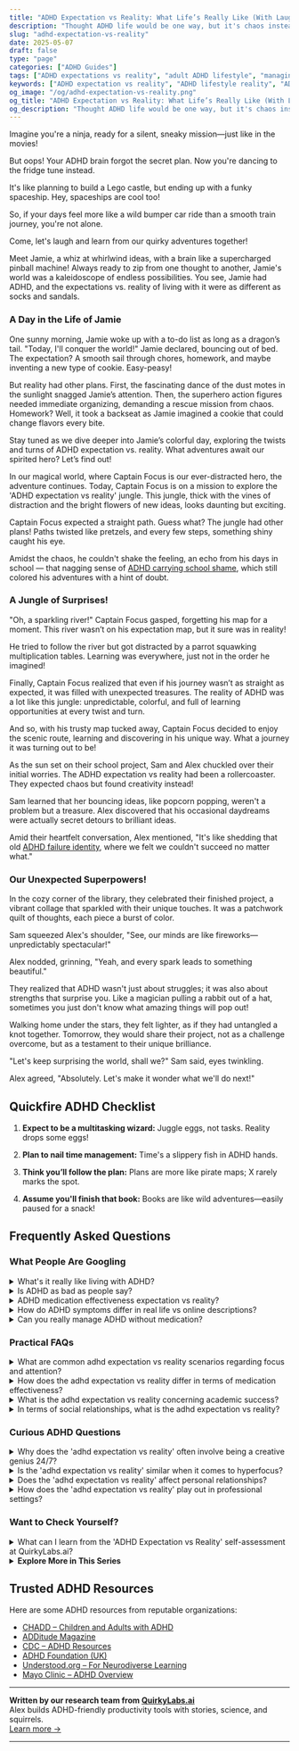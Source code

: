 ```yaml
---
title: "ADHD Expectation vs Reality: What Life’s Really Like (With Laughs!)"
description: "Thought ADHD life would be one way, but it's chaos instead? Discover the real, funny, and touching truth of ADHD expectations vs reality—and feel deeply seen."
slug: "adhd-expectation-vs-reality"
date: 2025-05-07
draft: false
type: "page"
categories: ["ADHD Guides"]
tags: ["ADHD expectations vs reality", "adult ADHD lifestyle", "managing ADHD unpredictability", "ADHD humor and insights", "ADHD daily challenges", "ADHD creative thinking", "ADHD coping strategies for adults"]
keywords: ["ADHD expectation vs reality", "ADHD lifestyle reality", "ADHD unpredictability", "funny ADHD truths", "ADHD daily challenges", "coping with ADHD reality", "ADHD humor and growth"]
og_image: "/og/adhd-expectation-vs-reality.png"
og_title: "ADHD Expectation vs Reality: What Life’s Really Like (With Laughs!)"
og_description: "Thought ADHD life would be one way, but it's chaos instead? Discover the real, funny, and touching truth of ADHD expectations vs reality—and feel deeply seen."
---
```



Imagine you're a ninja, ready for a silent, sneaky mission—just like in the movies!

But oops! Your ADHD brain forgot the secret plan. Now you're dancing to the fridge tune instead.

It's like planning to build a Lego castle, but ending up with a funky spaceship. Hey, spaceships are cool too!

So, if your days feel more like a wild bumper car ride than a smooth train journey, you're not alone.

Come, let's laugh and learn from our quirky adventures together!

Meet Jamie, a whiz at whirlwind ideas, with a brain like a supercharged pinball machine! Always ready to zip from one thought to another, Jamie's world was a kaleidoscope of endless possibilities. You see, Jamie had ADHD, and the expectations vs. reality of living with it were as different as socks and sandals.

### A Day in the Life of Jamie

One sunny morning, Jamie woke up with a to-do list as long as a dragon’s tail. "Today, I'll conquer the world!" Jamie declared, bouncing out of bed. The expectation? A smooth sail through chores, homework, and maybe inventing a new type of cookie. Easy-peasy!

But reality had other plans. First, the fascinating dance of the dust motes in the sunlight snagged Jamie’s attention. Then, the superhero action figures needed immediate organizing, demanding a rescue mission from chaos. Homework? Well, it took a backseat as Jamie imagined a cookie that could change flavors every bite.

Stay tuned as we dive deeper into Jamie’s colorful day, exploring the twists and turns of ADHD expectation vs. reality. What adventures await our spirited hero? Let’s find out!

In our magical world, where Captain Focus is our ever-distracted hero, the adventure continues. Today, Captain Focus is on a mission to explore the 'ADHD expectation vs reality' jungle. This jungle, thick with the vines of distraction and the bright flowers of new ideas, looks daunting but exciting.

Captain Focus expected a straight path. Guess what? The jungle had other plans! Paths twisted like pretzels, and every few steps, something shiny caught his eye.

Amidst the chaos, he couldn't shake the feeling, an echo from his days in school — that nagging sense of [ADHD carrying school shame](/pages/adhd-carrying-school-shame/), which still colored his adventures with a hint of doubt.

### A Jungle of Surprises!

"Oh, a sparkling river!" Captain Focus gasped, forgetting his map for a moment. This river wasn’t on his expectation map, but it sure was in reality!

He tried to follow the river but got distracted by a parrot squawking multiplication tables. Learning was everywhere, just not in the order he imagined!

Finally, Captain Focus realized that even if his journey wasn’t as straight as expected, it was filled with unexpected treasures. The reality of ADHD was a lot like this jungle: unpredictable, colorful, and full of learning opportunities at every twist and turn.

And so, with his trusty map tucked away, Captain Focus decided to enjoy the scenic route, learning and discovering in his unique way. What a journey it was turning out to be!

As the sun set on their school project, Sam and Alex chuckled over their initial worries. The ADHD expectation vs reality had been a rollercoaster. They expected chaos but found creativity instead!

Sam learned that her bouncing ideas, like popcorn popping, weren't a problem but a treasure. Alex discovered that his occasional daydreams were actually secret detours to brilliant ideas.

Amid their heartfelt conversation, Alex mentioned, "It's like shedding that old [ADHD failure identity](/pages/adhd-failure-identity/), where we felt we couldn't succeed no matter what."

### Our Unexpected Superpowers!

In the cozy corner of the library, they celebrated their finished project, a vibrant collage that sparkled with their unique touches. It was a patchwork quilt of thoughts, each piece a burst of color.

Sam squeezed Alex's shoulder, "See, our minds are like fireworks—unpredictably spectacular!"

Alex nodded, grinning, "Yeah, and every spark leads to something beautiful."

They realized that ADHD wasn't just about struggles; it was also about strengths that surprise you. Like a magician pulling a rabbit out of a hat, sometimes you just don't know what amazing things will pop out!

Walking home under the stars, they felt lighter, as if they had untangled a knot together. Tomorrow, they would share their project, not as a challenge overcome, but as a testament to their unique brilliance.

"Let's keep surprising the world, shall we?" Sam said, eyes twinkling.

Alex agreed, "Absolutely. Let's make it wonder what we'll do next!"

## Quickfire ADHD Checklist

1. **Expect to be a multitasking wizard:** Juggle eggs, not tasks. Reality drops some eggs!

2. **Plan to nail time management:** Time's a slippery fish in ADHD hands.

3. **Think you’ll follow the plan:** Plans are more like pirate maps; X rarely marks the spot.

4. **Assume you'll finish that book:** Books are like wild adventures—easily paused for a snack!

## Frequently Asked Questions



### What People Are Googling

<details><summary>What's it really like living with ADHD?</summary><p>Living with ADHD can certainly be a unique and dynamic experience! Imagine your brain as a browser with multiple tabs open all at once, where focus shifts rapidly from one thought or task to another. This can make everyday activities quite challenging, but it also brings a vibrant intensity to life, often accompanied by bursts of creativity and problem-solving abilities that are truly outside the box. It's like having a super-charged mind that, once you learn how to pilot it effectively, can take you on some amazing adventures.</p></details>
<details><summary>Is ADHD as bad as people say?</summary><p>The view of ADHD can sometimes be clouded by misunderstandings and stereotypes, making it seem daunting. It's important to remember that ADHD includes a range of experiences, and it's as unique as the individual it affects. While it can present challenges, such as difficulties with focus, impulsivity, and managing time, it also comes with unique strengths like creativity, empathy, and the ability to think outside the box. Embracing both the challenges and the strengths can lead to a fulfilling and successful life.</p></details>
<details><summary>ADHD medication effectiveness expectation vs reality?</summary><p>Navigating ADHD medication can often feel like a journey of trial and error, but it's important to set realistic expectations. Many people anticipate immediate and dramatic changes, but the reality is that effectiveness can vary widely from one person to another. It's like finding the perfect pair of shoes; it has to fit just right to work well. Be patient and keep close communication with your healthcare provider to fine-tune your treatment plan for the best results. Remember, it's all about finding what works uniquely well for you!</p></details>
<details><summary>How do ADHD symptoms differ in real life vs online descriptions?</summary><p>Oh, this is a cozy little question that digs into the heart of understanding ADHD! In real life, ADHD symptoms can show up in more nuanced and personal ways than the broad strokes often described online. For instance, while you might read about forgetfulness, in day-to-day life, this could mean misplacing your keys, forgetting an important email, or even skipping a meal because you got absorbed in a task. Each person's experience is like their own cozy, unique pattern in a quilt—similar themes, but with personal twists that make their experience distinct from what you might read in general descriptions.</p></details>
<details><summary>Can you really manage ADHD without medication?</summary><p>Absolutely, managing ADHD without medication is a viable option for many! Each person's ADHD is unique, so what works well for one might not be the best for another. Non-medication strategies, like structured routines, mindfulness practices, coaching, and therapy, can be incredibly effective in managing ADHD symptoms. It's all about finding the right combination of strategies that work for you and creating a supportive environment that helps you thrive.</p></details>



### Practical FAQs

<details><summary>What are common adhd expectation vs reality scenarios regarding focus and attention?</summary><p>Absolutely, diving into the expectation vs. reality of focusing with ADHD can be really enlightening! Often, the expectation is that if someone with ADHD finds something interesting, they can focus on it without any issues. However, the reality is that even with highly engaging tasks, distractions can still creep in, leading to inconsistent focus levels. This doesn't mean you're not trying hard enough; it's just a part of navigating ADHD. Remember, it's perfectly okay to have varied focus, and finding strategies that work for you can make a big difference!</p></details>
<details><summary>How does the adhd expectation vs reality differ in terms of medication effectiveness?</summary><p>Starting ADHD medication can often feel like setting out on a hopeful journey, and it's common to have high expectations about the changes it might bring. In reality, while many find medication to be a helpful tool, its effectiveness can vary widely from person to person. It's a bit like finding the right pair of glasses—sometimes a few adjustments are needed to get the clearest view. Remember, it’s perfectly okay if your experience requires a bit of fine-tuning with your healthcare provider to find what works best for you.</p></details>
<details><summary>What is the adhd expectation vs reality concerning academic success?</summary><p>Navigating academic success with ADHD can often feel like a journey through a landscape dotted with unexpected twists and turns. The common expectation might be that ADHD always makes academic achievement harder, with difficulties in concentration, procrastination, and keeping up with deadlines. In reality, while these challenges are certainly part of the picture, many individuals with ADHD also possess unique strengths such as creativity, problem-solving skills, and the ability to think outside the box. With the right strategies, support, and understanding, academic success isn't just a possibility; it can be a vibrant reality that celebrates your unique approach to learning.</p></details>
<details><summary>In terms of social relationships, what is the adhd expectation vs reality?</summary><p>Navigating social relationships with ADHD can often feel like a balancing act between expectation and reality. You might expect yourself to remember every detail, keep up with every message, and manage social cues flawlessly. However, the reality is often different—forgetting details, struggling with timely responses, or feeling overwhelmed in social settings are common experiences. It's important to remember that these challenges are just a part of your unique journey with ADHD, and embracing strategies like setting reminders, communicating openly about your needs, and allowing yourself grace can make a big difference.</p></details>



### Curious ADHD Questions

<details><summary>Why does the 'adhd expectation vs reality' often involve being a creative genius 24/7?</summary><p>Ah, the old "expectation vs reality" scenario! It's quite common to hear about the stereotype that folks with ADHD are always brimming with creativity, often portrayed as constant whirlwinds of groundbreaking ideas. In reality, while many with ADHD do have creative streaks, creativity can come in waves — sometimes you're overflowing with ideas, and other times, not so much. It's important to remember that having ADHD means experiencing a unique blend of challenges and strengths, and it's perfectly okay if being a "creative genius 24/7" isn't one of them all the time. Let's embrace the ebb and flow of our creative energies without being too hard on ourselves.</p></details>
<details><summary>Is the 'adhd expectation vs reality' similar when it comes to hyperfocus?</summary><p>Absolutely, the concept of "expectation vs. reality" definitely applies to ADHD hyperfocus. Often, the expectation might be that hyperfocus is super convenient, allowing someone to dive deep and stay productive on command. In reality, though, hyperfocus can be a bit of a wild card. It may not always kick in when you need it most, and sometimes it locks onto tasks that aren't the top priority, like getting lost in a book when you really meant to clean the house. It's all part of navigating ADHD's unique twists and turns!</p></details>
<details><summary>Does the 'adhd expectation vs reality' affect personal relationships?</summary><p>Absolutely, the "ADHD expectation vs. reality" can definitely play a role in personal relationships. It's common for folks with ADHD to have high expectations for themselves in social interactions, which might not always align with how things pan out. This mismatch can sometimes lead to feelings of disappointment or misunderstandings with loved ones. Remember, open communication about your experiences and challenges with ADHD can really help bridge any gaps and strengthen your relationships. It's all about finding that cozy middle ground where understanding flourishes!</p></details>
<details><summary>How does the 'adhd expectation vs reality' play out in professional settings?</summary><p>Ah, the classic 'ADHD expectation vs. reality' in professional settings can be quite a journey to navigate! Expectation-wise, you might plan to tackle your tasks in a straightforward, efficient manner, ticking off each item on your to-do list with precision. However, the reality can often involve getting sidetracked by new ideas, unexpected urgencies, or the deep dive into tasks that suddenly seem fascinating. Remember, it’s completely okay! This is just a part of the unique way your ADHD brain works, and with strategies like time-blocking, prioritization, and perhaps some tech tools, you can navigate these waters more smoothly.</p></details>



### Want to Check Yourself?

<details><summary>What can I learn from the 'ADHD Expectation vs Reality' self-assessment at QuirkyLabs.ai?</summary><p>Absolutely, taking the "ADHD Expectation vs. Reality" self-assessment at QuirkyLabs.ai can be quite enlightening! This tool is designed to help you understand the discrepancies between how you expect tasks and activities to go versus how they actually unfold in reality. It's a cozy way to gently uncover patterns in your thinking and behavior that might be holding you back or causing you stress. By identifying these gaps, you can work on strategies to align your expectations more closely with your real-life experiences, making daily life feel a bit more manageable and a lot less surprising.</p></details>

<script type="application/ld+json">
{
  "@context": "https://schema.org",
  "@type": "FAQPage",
  "mainEntity": [
    {
      "@type": "Question",
      "name": "What's it really like living with ADHD?",
      "acceptedAnswer": {
        "@type": "Answer",
        "text": "Living with ADHD can certainly be a unique and dynamic experience! Imagine your brain as a browser with multiple tabs open all at once, where focus shifts rapidly from one thought or task to another. This can make everyday activities quite challenging, but it also brings a vibrant intensity to life, often accompanied by bursts of creativity and problem-solving abilities that are truly outside the box. It's like having a super-charged mind that, once you learn how to pilot it effectively, can take you on some amazing adventures."
      }
    },
    {
      "@type": "Question",
      "name": "Is ADHD as bad as people say?",
      "acceptedAnswer": {
        "@type": "Answer",
        "text": "The view of ADHD can sometimes be clouded by misunderstandings and stereotypes, making it seem daunting. It's important to remember that ADHD includes a range of experiences, and it's as unique as the individual it affects. While it can present challenges, such as difficulties with focus, impulsivity, and managing time, it also comes with unique strengths like creativity, empathy, and the ability to think outside the box. Embracing both the challenges and the strengths can lead to a fulfilling and successful life."
      }
    },
    {
      "@type": "Question",
      "name": "ADHD medication effectiveness expectation vs reality?",
      "acceptedAnswer": {
        "@type": "Answer",
        "text": "Navigating ADHD medication can often feel like a journey of trial and error, but it's important to set realistic expectations. Many people anticipate immediate and dramatic changes, but the reality is that effectiveness can vary widely from one person to another. It's like finding the perfect pair of shoes; it has to fit just right to work well. Be patient and keep close communication with your healthcare provider to fine-tune your treatment plan for the best results. Remember, it's all about finding what works uniquely well for you!"
      }
    },
    {
      "@type": "Question",
      "name": "How do ADHD symptoms differ in real life vs online descriptions?",
      "acceptedAnswer": {
        "@type": "Answer",
        "text": "Oh, this is a cozy little question that digs into the heart of understanding ADHD! In real life, ADHD symptoms can show up in more nuanced and personal ways than the broad strokes often described online. For instance, while you might read about forgetfulness, in day-to-day life, this could mean misplacing your keys, forgetting an important email, or even skipping a meal because you got absorbed in a task. Each person's experience is like their own cozy, unique pattern in a quilt\u2014similar themes, but with personal twists that make their experience distinct from what you might read in general descriptions."
      }
    },
    {
      "@type": "Question",
      "name": "Can you really manage ADHD without medication?",
      "acceptedAnswer": {
        "@type": "Answer",
        "text": "Absolutely, managing ADHD without medication is a viable option for many! Each person's ADHD is unique, so what works well for one might not be the best for another. Non-medication strategies, like structured routines, mindfulness practices, coaching, and therapy, can be incredibly effective in managing ADHD symptoms. It's all about finding the right combination of strategies that work for you and creating a supportive environment that helps you thrive."
      }
    }
  ]
}
</script>
<script type="application/ld+json">
{
  "@context": "https://schema.org",
  "@type": "Article",
  "author": {
    "@type": "Person",
    "name": "QuirkyLabs",
    "url": "https://quirkylabs.ai/about"
  },
  "headline": "adhd expectation vs reality: \"Unmasking ADHD: Expectation vs. Reality \u2013 Find Joy & Insight!\"",
  "mainEntityOfPage": "https://blog.quirkylabs.ai/pages/adhd-expectation-vs-reality/",
  "datePublished": "2025-05-07"
}
</script>
<script type="application/ld+json">
{
  "@context": "https://schema.org",
  "@type": "BreadcrumbList",
  "itemListElement": [
    {
      "@type": "ListItem",
      "position": 1,
      "name": "Home",
      "item": "https://quirkylabs.ai/"
    },
    {
      "@type": "ListItem",
      "position": 2,
      "name": "Blog",
      "item": "https://blog.quirkylabs.ai/"
    },
    {
      "@type": "ListItem",
      "position": 3,
      "name": "adhd expectation vs reality: \"Unmasking ADHD: Expectation vs. Reality \u2013 Find Joy & Insight!\"",
      "item": "https://blog.quirkylabs.ai/pages/adhd-expectation-vs-reality/"
    }
  ]
}
</script>

<details>
<summary><strong>Explore More in This Series</strong></summary>

- [Adhd Childhood Labels](/pages/adhd-childhood-labels/)
- [Adhd Feel Lazy](/pages/adhd-feel-lazy/)
- [Adhd Failure Identity](/pages/adhd-failure-identity/)
- [Adhd Bad Kid Label](/pages/adhd-bad-kid-label/)
- [Adhd Constant Self Doubt](/pages/adhd-constant-self-doubt/)
- [Adhd Afraid Of Being Seen](/pages/adhd-afraid-of-being-seen/)
- [Adhd Always In Trouble](/pages/adhd-always-in-trouble/)
- [Adhd Fear Of Judgment](/pages/adhd-fear-of-judgment/)
</details>



## Trusted ADHD Resources

Here are some ADHD resources from reputable organizations:

- [CHADD – Children and Adults with ADHD](https://chadd.org)
- [ADDitude Magazine](https://www.additudemag.com)
- [CDC – ADHD Resources](https://www.cdc.gov/ncbddd/adhd)
- [ADHD Foundation (UK)](https://www.adhdfoundation.org.uk)
- [Understood.org – For Neurodiverse Learning](https://www.understood.org)
- [Mayo Clinic – ADHD Overview](https://www.mayoclinic.org/diseases-conditions/adhd)


---

**Written by our research team from [QuirkyLabs.ai](https://quirkylabs.ai)**  
Alex builds ADHD-friendly productivity tools with stories, science, and squirrels.  
[Learn more →](https://quirkylabs.ai)

---